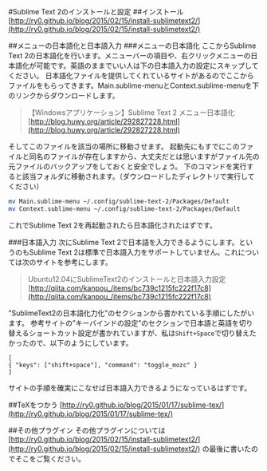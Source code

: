 #Sublime Text 2のインストールと設定
##インストール
[http://ry0.github.io/blog/2015/02/15/install-sublimetext2/](http://ry0.github.io/blog/2015/02/15/install-sublimetext2/)

##メニューの日本語化と日本語入力
###メニューの日本語化
ここからSublime Text 2の日本語化を行います。メニューバーの項目や、右クリックメニューの日本語化が可能です。英語のままでいい人は下の日本語入力の設定にスキップしてください。
日本語化ファイルを提供してくれているサイトがあるのでここからファイルをもらってきます。Main.sublime-menuとContext.sublime-menuを下のリンクからダウンロードします。

>【Windowsアプリケーション】Sublime Text 2 メニュー日本語化  
>[http://blog.huwy.org/article/292827228.html](http://blog.huwy.org/article/292827228.html)

そしてこのファイルを該当の場所に移動させます。
起動先にもすでにこのファイルと同名のファイルが存在しますから、大丈夫だとは思いますがファイル先の元ファイルのバックアップをしておくと安全でしょう。
下のコマンドを実行すると該当フォルダに移動されます。（ダウンロードしたディレクトリで実行してください）

```bash
mv Main.sublime-menu ~/.config/sublime-text-2/Packages/Default
mv Context.sublime-menu ~/.config/sublime-text-2/Packages/Default
```

これでSublime Text 2を再起動されたら日本語化されたはずです。

###日本語入力
次にSublime Text 2で日本語を入力できるようにします。というのもSublime Text 2は標準で日本語入力をサポートしていません。これについては次のサイトを参考にします。

>Ubuntu12.04にSublimeText2のインストールと日本語入力設定  
>[http://qiita.com/kanpou_/items/bc739c1215fc222f17c8](http://qiita.com/kanpou_/items/bc739c1215fc222f17c8)


"SublimeText2の日本語化力化"のセクションから書かれている手順にしたがいます。
参考サイトの”キーバインドの設定”のセクションで日本語と英語を切り替えるショートカット設定が書かれていますが、私は`Shift+Space`で切り替えたかったので、以下のようにしています。

```
[
{ "keys": ["shift+space"], "command": "toggle_mozc" }
]
```

サイトの手順を確実にこなせば日本語入力できるようになっているはずです。

##TeXをつかう
[http://ry0.github.io/blog/2015/01/17/sublime-tex/](http://ry0.github.io/blog/2015/01/17/sublime-tex/)

##その他プラグイン
その他プラグインについては
[http://ry0.github.io/blog/2015/02/15/install-sublimetext2/](http://ry0.github.io/blog/2015/02/15/install-sublimetext2/)
の最後に書いたのでそこをご覧ください。